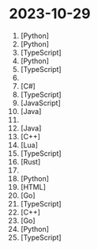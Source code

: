 # 2023-10-29

1. [](https://github.comundefined "A cross-domain diffusion model for 3D reconstruction from a single image") [Python]
2. [](https://github.comundefined "A collective list of free APIs") [Python]
3. [](https://github.comundefined "💯 Curated coding interview preparation materials for busy software engineers") [TypeScript]
4. [](https://github.comundefined "The uncompromising Python code formatter") [Python]
5. [](https://github.comundefined "Learn Next.js Starter Code") [TypeScript]
6. [](https://github.comundefined "Official implementation of DreamCraft3D: Hierarchical 3D Generation with Bootstrapped Diffusion Prior") 
7. [](https://github.comundefined "PowerShell for every system!") [C#]
8. [](https://github.comundefined "The cutest Discord client mod") [TypeScript]
9. [](https://github.comundefined "The React Framework") [JavaScript]
10. [](https://github.comundefined "🇨🇳 GitHub中文排行榜，各语言分设「软件 | 资料」榜单，精准定位中文好项目。各取所需，高效学习。") [Java]
11. [](https://github.comundefined "A collection of inspiring lists, manuals, cheatsheets, blogs, hacks, one-liners, cli/web tools and more.") 
12. [](https://github.comundefined "🔥 🔥 🔥 An intelligent and versatile general-purpose SQL client and reporting tool for databases which integrates ChatGPT capabilities.(智能的通用数据库SQL客户端和报表工具)") [Java]
13. [](https://github.comundefined "GoogleTest - Google Testing and Mocking Framework") [C++]
14. [](https://github.comundefined "Lightweight yet powerful formatter plugin for Neovim") [Lua]
15. [](https://github.comundefined "The Bluesky Social application for Web, iOS, and Android") [TypeScript]
16. [](https://github.comundefined "This is the Rust course used by the Android team at Google. It provides you the material to quickly teach Rust.") [Rust]
17. [](https://github.comundefined "") 
18. [](https://github.comundefined "国内首个测试行业大模型工具，体验AIGC为测试领域带来的变革！") [Python]
19. [](https://github.comundefined "Gather and update all available and newest CVEs with their PoC.") [HTML]
20. [](https://github.comundefined "Hysteria is a powerful, lightning fast and censorship resistant proxy.") [Go]
21. [](https://github.comundefined "Fluent UI web represents a collection of utilities, React components, and web components for building web applications.") [TypeScript]
22. [](https://github.comundefined "Dagor Engine and Tools source code from Gaijin Games KFT") [C++]
23. [](https://github.comundefined "A tool for secrets management, encryption as a service, and privileged access management") [Go]
24. [](https://github.comundefined "Chat everything with your code repository, ask repository level code questions, and discuss your requirements. AI Scan and learning your code repository, provide you code repository level answer🧱 🧱") [Python]
25. [](https://github.comundefined "Blazing fast, instant realtime GraphQL APIs on your DB with fine grained access control, also trigger webhooks on database events.") [TypeScript]
